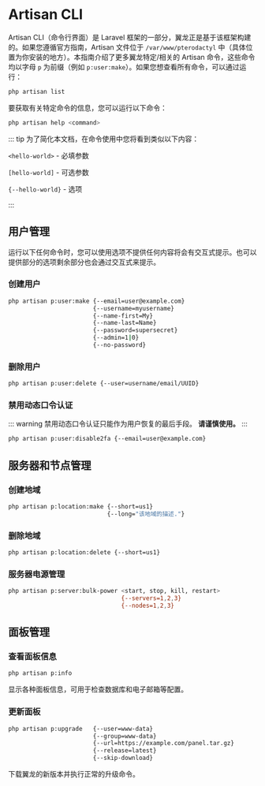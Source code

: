 # Artisan CLI

Artisan CLI（命令行界面）是 Laravel 框架的一部分，翼龙正是基于该框架构建的。如果您遵循官方指南，Artisan 文件位于 `/var/www/pterodactyl` 中（具体位置为你安装的地方）。本指南介绍了更多翼龙特定/相关的 Artisan 命令，这些命令均以字母 `p` 为前缀（例如 `p:user:make`）。如果您想查看所有命令，可以通过运行：

```bash
php artisan list
```

要获取有关特定命令的信息，您可以运行以下命令：

```bash
php artisan help <command>
```

::: tip
为了简化本文档，在命令使用中您将看到类似以下内容：

`<hello-world>` - 必填参数

`[hello-world]` - 可选参数

`{--hello-world}` - 选项

:::

## 用户管理

运行以下任何命令时，您可以使用选项不提供任何内容将会有交互式提示。也可以提供部分的选项剩余部分也会通过交互式来提示。

### 创建用户

```bash
php artisan p:user:make {--email=user@example.com}
                        {--username=myusername}
                        {--name-first=My}
                        {--name-last=Name}
                        {--password=supersecret}
                        {--admin=1|0}
                        {--no-password}
```

### 删除用户

```bash
php artisan p:user:delete {--user=username/email/UUID}
```

### 禁用动态口令认证

::: warning
禁用动态口令认证只能作为用户恢复的最后手段。 **请谨慎使用。**
:::

```bash
php artisan p:user:disable2fa {--email=user@example.com}
```

## 服务器和节点管理

### 创建地域

```bash
php artisan p:location:make {--short=us1}
                            {--long="该地域的描述."}
```

### 删除地域

```bash
php artisan p:location:delete {--short=us1}
```

### 服务器电源管理

```bash
php artisan p:server:bulk-power <start, stop, kill, restart>
                                {--servers=1,2,3}
                                {--nodes=1,2,3}
```

## 面板管理

### 查看面板信息

```bash
php artisan p:info
```

显示各种面板信息，可用于检查数据库和电子邮箱等配置。

### 更新面板

```bash
php artisan p:upgrade   {--user=www-data}
                        {--group=www-data}
                        {--url=https://example.com/panel.tar.gz}
                        {--release=latest}
                        {--skip-download}
```

下载翼龙的新版本并执行正常的升级命令。
